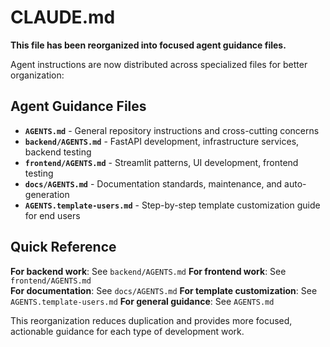 # CLAUDE.md

**This file has been reorganized into focused agent guidance files.**

Agent instructions are now distributed across specialized files for better organization:

## Agent Guidance Files

- **`AGENTS.md`** - General repository instructions and cross-cutting concerns
- **`backend/AGENTS.md`** - FastAPI development, infrastructure services, backend testing
- **`frontend/AGENTS.md`** - Streamlit patterns, UI development, frontend testing
- **`docs/AGENTS.md`** - Documentation standards, maintenance, and auto-generation
- **`AGENTS.template-users.md`** - Step-by-step template customization guide for end users

## Quick Reference

**For backend work**: See `backend/AGENTS.md`
**For frontend work**: See `frontend/AGENTS.md`  
**For documentation**: See `docs/AGENTS.md`
**For template customization**: See `AGENTS.template-users.md`
**For general guidance**: See `AGENTS.md`

This reorganization reduces duplication and provides more focused, actionable guidance for each type of development work.
